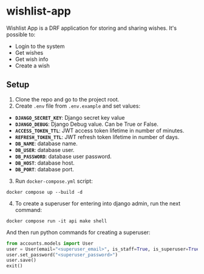 # wishlist-app

Wishlist App is a DRF application for storing and sharing wishes.
It's possible to:
- Login to the system
- Get wishes
- Get wish info
- Create a wish

## Setup

1. Clone the repo and go to the project root.
2. Create `.env` file from `.env.example` and set values:

- **`DJANGO_SECRET_KEY`**: Django secret key value
- **`DJANGO_DEBUG`**: Django Debug value. Can be True or False.
- **`ACCESS_TOKEN_TTL`**: JWT access token lifetime in number of minutes.
- **`REFRESH_TOKEN_TTL`**: JWT refresh token lifetime in number of days.
- **`DB_NAME`**: database name.
- **`DB_USER`**: database user.
- **`DB_PASSWORD`**: database user password.
- **`DB_HOST`**: database host.
- **`DB_PORT`**: database port.

3. Run `docker-compose.yml` script:

```shell
docker compose up --build -d
```
4. To create a superuser for entering into django admin, run the next command:
```shell
docker compose run -it api make shell
```
And then run python commands for creating a superuser:
```python
from accounts.models import User
user = User(email="<superuser_email>", is_staff=True, is_superuser=True)
user.set_password("<superuser_password>")
user.save()
exit()
```
